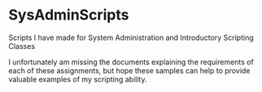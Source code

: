 # SysAdminScripts
Scripts I have made for System Administration and Introductory Scripting Classes

I unfortunately am missing the documents explaining the requirements of each of these assignments, but hope these samples can help to provide
valuable examples of my scripting ability.
